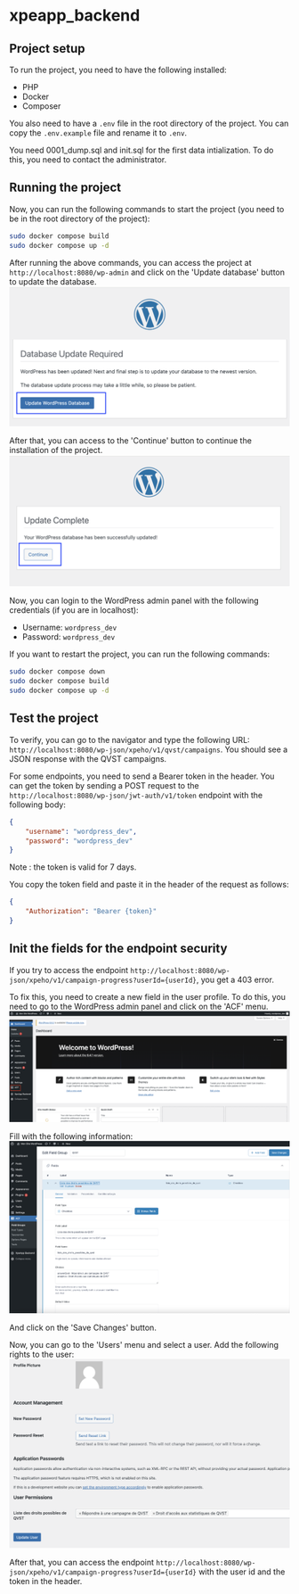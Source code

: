 # xpeapp_backend

## Project setup

To run the project, you need to have the following installed:
- PHP
- Docker
- Composer

You also need to have a `.env` file in the root directory of the project. You can copy the `.env.example` file and rename it to `.env`.

You need 0001_dump.sql and init.sql for the first data intialization. To do this, you need to contact the administrator.

## Running the project
Now, you can run the following commands to start the project (you need to be in the root directory of the project):

```bash
sudo docker compose build
sudo docker compose up -d
```

After running the above commands, you can access the project at `http://localhost:8080/wp-admin` and click on the 'Update database' button to update the database.
![Update database](docs/update_wordpress_database_button.png)



After that, you can access to the 'Continue' button to continue the installation of the project.
![Continue installation](docs/update_wordpress_complete_button.png)

Now, you can login to the WordPress admin panel with the following credentials (if you are in localhost):
- Username: `wordpress_dev`
- Password: `wordpress_dev`

If you want to restart the project, you can run the following commands:

```bash
sudo docker compose down
sudo docker compose build
sudo docker compose up -d
```

## Test the project

To verify, you can go to the navigator and type the following URL: `http://localhost:8080/wp-json/xpeho/v1/qvst/campaigns`. You should see a JSON response with the QVST campaigns.

For some endpoints, you need to send a Bearer token in the header. You can get the token by sending a POST request to the `http://localhost:8080/wp-json/jwt-auth/v1/token` endpoint with the following body:
```json
{
    "username": "wordpress_dev",
    "password": "wordpress_dev"
}
```
Note : the token is valid for 7 days.

You copy the token field and paste it in the header of the request as follows:
```json
{
    "Authorization": "Bearer {token}"
}
```

## Init the fields for the endpoint security

If you try to access the endpoint `http://localhost:8080/wp-json/xpeho/v1/campaign-progress?userId={userId}`, you get a 403 error.

To fix this, you need to create a new field in the user profile. To do this, you need to go to the WordPress admin panel and click on the 'ACF' menu.
![ACF menu](docs/acf.png)

Fill with the following information:
![ACF field](docs/qvst_field.png)

And click on the 'Save Changes' button.

Now, you can go to the 'Users' menu and select a user.
Add the following rights to the user:
![User field](docs/user_field.png)

After that, you can access the endpoint `http://localhost:8080/wp-json/xpeho/v1/campaign-progress?userId={userId}` with the user id and the token in the header.
